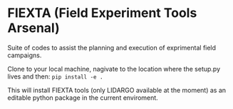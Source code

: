 # FIEXTA (Field Experiment Tools Arsenal)
Suite of codes to assist the planning and execution of exprimental field campaigns.

Clone to your local machine, nagivate to the location where the setup.py lives and then:
`pip install -e .`

This will install FIEXTA tools (only LIDARGO available at the moment) as an editable python package in the current enviroment.
